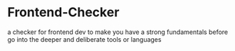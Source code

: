 # Frontend-Checker
a checker for frontend dev to make you have a strong fundamentals before go into the deeper and deliberate tools or languages
